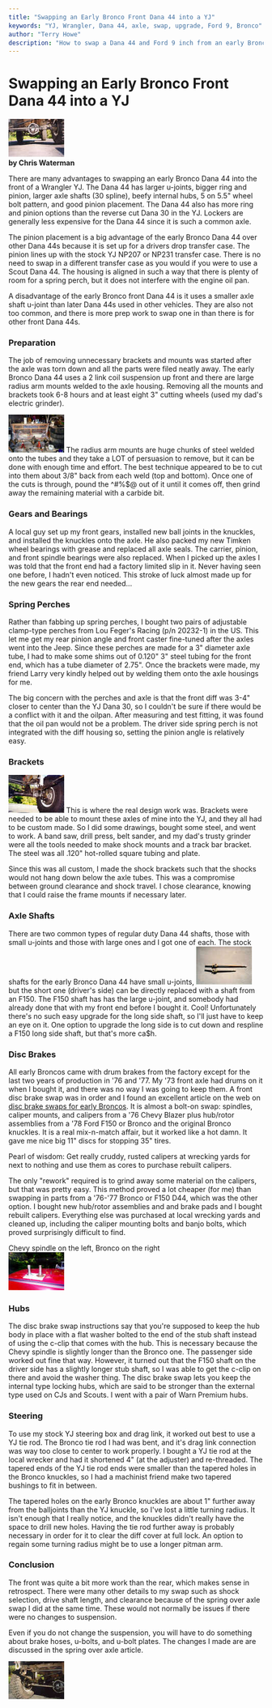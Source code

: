 ```yaml
---
title: "Swapping an Early Bronco Front Dana 44 into a YJ"
keywords: "YJ, Wrangler, Dana 44, axle, swap, upgrade, Ford 9, Bronco"
author: "Terry Howe"
description: "How to swap a Dana 44 and Ford 9 inch from an early Bronco into a Jeep Wrangler YJ."
---
```

# Swapping an Early Bronco Front Dana 44 into a YJ

[![Early Bronco Dana 44 in YJ](../../../img/axle/upgrades/fordeb/nodngl_.jpg)](../../../img/axle/upgrades/fordeb/nodngl.jpg)   
**by Chris Waterman**

There are many advantages to swapping an early Bronco Dana 44 into the front of a Wrangler YJ. The Dana 44 has larger u-joints, bigger ring and pinion, larger axle shafts (30 spline), beefy internal hubs, 5 on 5.5" wheel bolt pattern, and good pinion placement. The Dana 44 also has more ring and pinion options than the reverse cut Dana 30 in the YJ. Lockers are generally less expensive for the Dana 44 since it is such a common axle.

The pinion placement is a big advantage of the early Bronco Dana 44 over other Dana 44s because it is set up for a drivers drop transfer case. The pinion lines up with the stock YJ NP207 or NP231 transfer case. There is no need to swap in a different transfer case as you would if you were to use a Scout Dana 44. The housing is aligned in such a way that there is plenty of room for a spring perch, but it does not interfere with the engine oil pan.

A disadvantage of the early Bronco front Dana 44 is it uses a smaller axle shaft u-joint than later Dana 44s used in other vehicles. They are also not too common, and there is more prep work to swap one in than there is for other front Dana 44s.

### Preparation

The job of removing unnecessary brackets and mounts was started after the axle was torn down and all the parts were filed neatly away. The early Bronco Dana 44 uses a 2 link coil suspension up front and there are large radius arm mounts welded to the axle housing. Removing all the mounts and brackets took 6-8 hours and at least eight 3" cutting wheels (used my dad's electric grinder).

[![Proof that the radius-arm mounts CAN be removed](../../../img/axle/upgrades/fordeb/reardis_.jpg)](../../../img/axle/upgrades/fordeb/reardis.jpg) The radius arm mounts are huge chunks of steel welded onto the tubes and they take a LOT of persuasion to remove, but it can be done with enough time and effort. The best technique appeared to be to cut into them about 3/8" back from each weld (top and bottom). Once one of the cuts is through, pound the ^#%$@ out of it until it comes off, then grind away the remaining material with a carbide bit.

### Gears and Bearings

A local guy set up my front gears, installed new ball joints in the knuckles, and installed the knuckles onto the axle. He also packed my new Timken wheel bearings with grease and replaced all axle seals. The carrier, pinion, and front spindle bearings were also replaced. When I picked up the axles I was told that the front end had a factory limited slip in it. Never having seen one before, I hadn't even noticed. This stroke of luck almost made up for the new gears the rear end needed...

### Spring Perches

Rather than fabbing up spring perches, I bought two pairs of adjustable clamp-type perches from Lou Feger's Racing (p/n 20232-1) in the US. This let me get my rear pinion angle and front caster fine-tuned after the axles went into the Jeep. Since these perches are made for a 3" diameter axle tube, I had to make some shims out of 0.120" 3" steel tubing for the front end, which has a tube diameter of 2.75". Once the brackets were made, my friend Larry very kindly helped out by welding them onto the axle housings for me.

The big concern with the perches and axle is that the front diff was 3-4" closer to center than the YJ Dana 30, so I couldn't be sure if there would be a conflict with it and the oilpan. After measuring and test fitting, it was found that the oil pan would not be a problem. The driver side spring perch is not integrated with the diff housing so, setting the pinion angle is relatively easy.

### Brackets

[![Note the front shock bracket and track-bar bracket](../../../img/axle/upgrades/fordeb/frtnukl_.jpg)](../../../img/axle/upgrades/fordeb/frtnukl.jpg) This is where the real design work was. Brackets were needed to be able to mount these axles of mine into the YJ, and they all had to be custom made. So I did some drawings, bought some steel, and went to work. A band saw, drill press, belt sander, and my dad's trusty grinder were all the tools needed to make shock mounts and a track bar bracket. The steel was all .120" hot-rolled square tubing and plate.

Since this was all custom, I made the shock brackets such that the shocks would not hang down below the axle tubes. This was a compromise between ground clearance and shock travel. I chose clearance, knowing that I could raise the frame mounts if necessary later.

### Axle Shafts

There are two common types of regular duty Dana 44 shafts, those with small u-joints and those with large ones and I got one of each. The stock shafts for the early Bronco Dana 44 have small u-joints, [![The short one is the big-joint F150 shaft - note the difference in diameters](../../../img/axle/upgrades/fordeb/ftshaft_.jpg)](../../../img/axle/upgrades/fordeb/ftshaft.jpg) but the short one (driver's side) can be directly replaced with a shaft from an F150. The F150 shaft has has the large u-joint, and somebody had already done that with my front end before I bought it. Cool! Unfortunately there's no such easy upgrade for the long side shaft, so I'll just have to keep an eye on it. One option to upgrade the long side is to cut down and respline a F150 long side shaft, but that's more ca$h.

### Disc Brakes

All early Broncos came with drum brakes from the factory except for the last two years of production in '76 and '77. My '73 front axle had drums on it when I bought it, and there was no way I was going to keep them. A front disc brake swap was in order and I found an excellent article on the web on [disc brake swaps for early Broncos](https://www.bronco.com/tech/upgrades/disc_brakes/). It is almost a bolt-on swap: spindles, caliper mounts, and calipers from a '76 Chevy Blazer plus hub/rotor assemblies from a '78 Ford F150 or Bronco and the original Bronco knuckles. It is a real mix-n-match affair, but it worked like a hot damn. It gave me nice big 11" discs for stopping 35" tires.

Pearl of wisdom: Get really cruddy, rusted calipers at wrecking yards for next to nothing and use them as cores to purchase rebuilt calipers. 

The only "rework" required is to grind away some material on the calipers, but that was pretty easy. This method proved a lot cheaper (for me) than swapping in parts from a '76-'77 Bronco or F150 D44, which was the other option. I bought new hub/rotor assemblies and and brake pads and I bought rebuilt calipers. Everything else was purchased at local wrecking yards and cleaned up, including the caliper mounting bolts and banjo bolts, which proved surprisingly difficult to find.

Chevy spindle on the left, Bronco on the right   
[![Chevy spindle on the left, Bronco on the right](../../../img/axle/upgrades/fordeb/spindle_.jpg)](../../../img/axle/upgrades/fordeb/spindle.jpg) 

### Hubs

The disc brake swap instructions say that you're supposed to keep the hub body in place with a flat washer bolted to the end of the stub shaft instead of using the c-clip that comes with the hub. This is necessary because the Chevy spindle is slightly longer than the Bronco one. The passenger side worked out fine that way. However, it turned out that the F150 shaft on the driver side has a slightly longer stub shaft, so I was able to get the c-clip on there and avoid the washer thing. The disc brake swap lets you keep the internal type locking hubs, which are said to be stronger than the external type used on CJs and Scouts. I went with a pair of Warn Premium hubs.

### Steering

To use my stock YJ steering box and drag link, it worked out best to use a YJ tie rod. The Bronco tie rod I had was bent, and it's drag link connection was way too close to center to work properly. I bought a YJ tie rod at the local wrecker and had it shortened 4" (at the adjuster) and re-threaded. The tapered ends of the YJ tie rod ends were smaller than the tapered holes in the Bronco knuckles, so I had a machinist friend make two tapered bushings to fit in between.

The tapered holes on the early Bronco knuckles are about 1" further away from the balljoints than the YJ knuckle, so I've lost a little turning radius. It isn't enough that I really notice, and the knuckles didn't really have the space to drill new holes. Having the tie rod further away is probably necessary in order for it to clear the diff cover at full lock. An option to regain some turning radius might be to use a longer pitman arm.

### Conclusion

The front was quite a bit more work than the rear, which makes sense in retrospect. There were many other details to my swap such as shock selection, drive shaft length, and clearance because of the spring over axle swap I did at the same time. These would not normally be issues if there were no changes to suspension.

Even if you do not change the suspension, you will have to do something about brake hoses, u-bolts, and u-bolt plates. The changes I made are are discussed in the spring over axle article. 

[![Front axle with track bar](../../../img/axle/upgrades/fordeb/frttbar_.jpg)](../../../img/axle/upgrades/fordeb/frttbar.jpg)